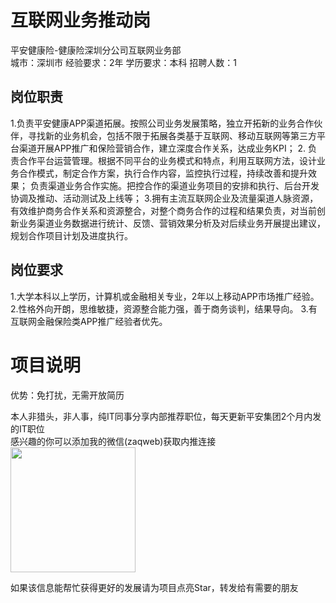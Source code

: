 # 互联网业务推动岗
平安健康险-健康险深圳分公司互联网业务部  
城市：深圳市 经验要求：2年 学历要求：本科  招聘人数：1

## 岗位职责
1.负责平安健康APP渠道拓展。按照公司业务发展策略，独立开拓新的业务合作伙伴，寻找新的业务机会，包括不限于拓展各类基于互联网、移动互联网等第三方平台渠道开展APP推广和保险营销合作，建立深度合作关系，达成业务KPI；
   2. 负责合作平台运营管理。根据不同平台的业务模式和特点，利用互联网方法，设计业务合作模式，制定合作方案，执行合作内容，监控执行过程，持续改善和提升效果；
    负责渠道业务合作实施。把控合作的渠道业务项目的安排和执行、后台开发协调及推动、活动测试及上线等；
   3.拥有主流互联网企业及流量渠道人脉资源，有效维护商务合作关系和资源整合，对整个商务合作的过程和结果负责，对当前创新业务渠道业务数据进行统计、反馈、营销效果分析及对后续业务开展提出建议，规划合作项目计划及进度执行。

## 岗位要求
1.大学本科以上学历，计算机或金融相关专业，2年以上移动APP市场推广经验。
   2.性格外向开朗，思维敏捷，资源整合能力强，善于商务谈判，结果导向。
   3.有互联网金融保险类APP推广经验者优先。

# 项目说明

优势：免打扰，无需开放简历

本人非猎头，非人事，纯IT同事分享内部推荐职位，每天更新平安集团2个月内发的IT职位  
感兴趣的你可以添加我的微信(zaqweb)获取内推连接  
<img src="https://github.com/zaqweb/PA-IT-JOBS/blob/master/WechatICode.jpeg"  height="200" width="200">

如果该信息能帮忙获得更好的发展请为项目点亮Star，转发给有需要的朋友




